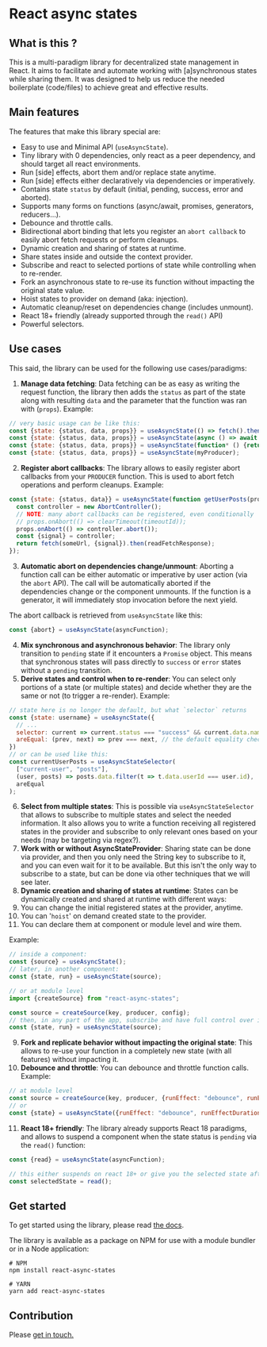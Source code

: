 # React async states

## What is this ?
This is a multi-paradigm library for decentralized state management in React.
It aims to facilitate and automate working with [a]synchronous states while sharing them. It was designed to help us reduce the
needed boilerplate (code/files) to achieve great and effective results.

## Main features
The features that make this library special are:
- Easy to use and Minimal API (`useAsyncState`).
- Tiny library with 0 dependencies, only react as a peer dependency, and should target all react environments.
- Run [side] effects, abort them and/or replace state anytime.
- Run [side] effects either declaratively via dependencies or imperatively.
- Contains state `status` by default (initial, pending, success, error and aborted).
- Supports many forms on functions (async/await, promises, generators, reducers...).
- Debounce and throttle calls.
- Bidirectional abort binding that lets you register an `abort callback` to easily abort fetch requests or perform cleanups.
- Dynamic creation and sharing of states at runtime.
- Share states inside and outside the context provider.
- Subscribe and react to selected portions of state while controlling when to re-render.
- Fork an asynchronous state to re-use its function without impacting the original state value.
- Hoist states to provider on demand (aka: injection).
- Automatic cleanup/reset on dependencies change (includes unmount).
- React 18+ friendly (already supported through the `read()` API)
- Powerful selectors.

## Use cases
This said, the library can be used for the following use cases/paradigms:
1. **Manage data fetching**: Data fetching can be as easy as writing the request function, the library then adds
   the `status` as part of the state along with resulting `data` and the parameter that the function was ran with (`props`).
   Example:
```javascript
// very basic usage can be like this:
const {state: {status, data, props}} = useAsyncState(() => fetch().then());
const {state: {status, data, props}} = useAsyncState(async () => await fetch().then());
const {state: {status, data, props}} = useAsyncState(function* () {return yield fetch().then()});
const {state: {status, data, props}} = useAsyncState(myProducer);
```
2. **Register abort callbacks**: The library allows to easily register abort callbacks from your `PRODUCER` function.
   This is used to abort fetch operations and perform cleanups.
   Example:
```javascript
const {state: {status, data}} = useAsyncState(function getUserPosts(props) {
  const controller = new AbortController();
  // NOTE: many abort callbacks can be registered, even conditionally
  // props.onAbort(() => clearTimeout(timeoutId));
  props.onAbort(() => controller.abort());
  const {signal} = controller;
  return fetch(someUrl, {signal}).then(readFetchResponse);
});
```
3. **Automatic abort on dependencies change/unmount**: Aborting a function call can be either automatic or imperative
   by user action (via the `abort` API). The call will be automatically aborted if the dependencies change or the component
   unmounts. If the function is a generator, it will immediately stop invocation before the next yield.

The abort callback is retrieved from `useAsyncState` like this:
```javascript
const {abort} = useAsyncState(asyncFunction);
```
4. **Mix synchronous and asynchronous behavior**: The library only transition to `pending` state if it encounters
   a `Promise` object. This means that synchronous states will pass directly to `success` or `error` states without a `pending` transition.
5. **Derive states and control when to re-render**: You can select only portions of a state (or multiple states) and
   decide whether they are the same or not (to trigger a re-render).
   Example:
```javascript
// state here is no longer the default, but what `selector` returns
const {state: username} = useAsyncState({
  // ...
  selector: current => current.status === "success" && current.data.name,
  areEqual: (prev, next) => prev === next, // the default equality check is by Object.is
})
// or can be used like this:
const currentUserPosts = useAsyncStateSelector(
  ["current-user", "posts"],
  (user, posts) => posts.data.filter(t => t.data.userId === user.id),
  areEqual
);
```
6. **Select from multiple states**: This is possible via `useAsyncStateSelector` that allows to subscribe to multiple
   states and select the needed information. It also allows you to write a function receiving all registered states in
   the provider and subscribe to only relevant ones based on your needs (may be targeting via regex?).
7. **Work with or without AsyncStateProvider**: Sharing state can be done via provider, and then you only need the
   String key to subscribe to it, and you can even wait for it to be available. But this isn't the only way to subscribe
   to a state, but can be done via other techniques that we will see later.
8. **Dynamic creation and sharing of states at runtime**: States can be dynamically created and shared at runtime with
   different ways:
  1. You can change the initial registered states at the provider, anytime.
  2. You can '`hoist`' on demand created state to the provider.
  3. You can declare them at component or module level and wire them.

Example:
```javascript
// inside a component:
const {source} = useAsyncState();
// later, in another component:
const {state, run} = useAsyncState(source);

// or at module level
import {createSource} from "react-async-states";

const source = createSource(key, producer, config);
// then, in any part of the app, subscribe and have full control over it
const {state, run} = useAsyncState(source);
```
9. **Fork and replicate behavior without impacting the original state**: This allows to re-use your function in a completely
   new state (with all features) without impacting it.
10. **Debounce and throttle**: You can debounce and throttle function calls. Example:

```javascript
// at module level
const source = createSource(key, producer, {runEffect: "debounce", runEffectDurationMs: 500});
// or
const {state} = useAsyncState({runEffect: "debounce", runEffectDurationMs: 500});
```
11. **React 18+ friendly**: The library already supports React 18 paradigms, and allows to suspend a component when
    the state status is `pending` via the `read()` function:
```javascript
const {read} = useAsyncState(asyncFunction);

// this either suspends on react 18+ or give you the selected state after warning you
const selectedState = read();
```

## Get started

To get started using the library, please read [the docs](https://incepter.github.io/react-async-states/docs/intro).

The library is available as a package on NPM for use with a module bundler or in a Node application:

```shell
# NPM
npm install react-async-states

# YARN
yarn add react-async-states
```

## Contribution

Please [get in touch.](https://twitter.com/incepterr)
